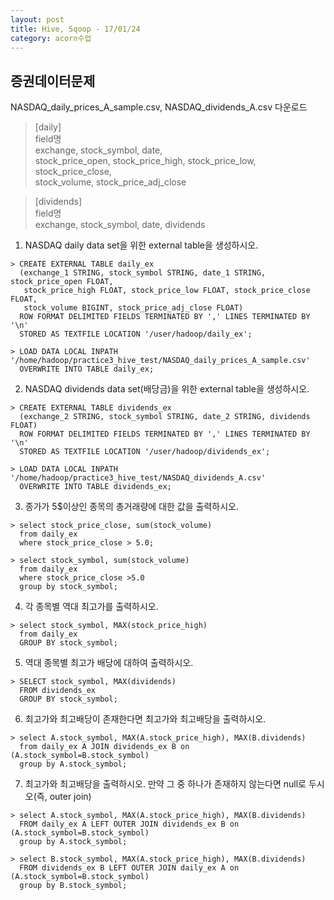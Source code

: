 ```yaml
---
layout: post
title: Hive, Sqoop - 17/01/24
category: acorn수업
---
```


## 증권데이터문제
NASDAQ_daily_prices_A_sample.csv, NASDAQ_dividends_A.csv 다운로드  

> [daily]  
field명  
exchange, stock_symbol, date,  
stock_price_open, stock_price_high, stock_price_low, stock_price_close,  
stock_volume, stock_price_adj_close  


> [dividends]  
field명  
exchange, stock_symbol, date, dividends  


1. NASDAQ daily data set을 위한 external table을 생성하시오.
  ```
  > CREATE EXTERNAL TABLE daily_ex
    (exchange_1 STRING, stock_symbol STRING, date_1 STRING, stock_price_open FLOAT, 
     stock_price_high FLOAT, stock_price_low FLOAT, stock_price_close FLOAT, 
     stock_volume BIGINT, stock_price_adj_close FLOAT) 
    ROW FORMAT DELIMITED FIELDS TERMINATED BY ',' LINES TERMINATED BY '\n' 
    STORED AS TEXTFILE LOCATION '/user/hadoop/daily_ex';

  > LOAD DATA LOCAL INPATH '/home/hadoop/practice3_hive_test/NASDAQ_daily_prices_A_sample.csv' 
    OVERWRITE INTO TABLE daily_ex;
  ```

2. NASDAQ dividends data set(배당금)을 위한 external table을 생성하시오.
  ```
  > CREATE EXTERNAL TABLE dividends_ex
    (exchange_2 STRING, stock_symbol STRING, date_2 STRING, dividends FLOAT) 
    ROW FORMAT DELIMITED FIELDS TERMINATED BY ',' LINES TERMINATED BY '\n' 
    STORED AS TEXTFILE LOCATION '/user/hadoop/dividends_ex';

  > LOAD DATA LOCAL INPATH '/home/hadoop/practice3_hive_test/NASDAQ_dividends_A.csv' 
    OVERWRITE INTO TABLE dividends_ex;
  ```

3. 종가가 5$이상인 종목의 총거래량에 대한 값을 출력하시오.
  ```
  > select stock_price_close, sum(stock_volume) 
    from daily_ex 
    where stock_price_close > 5.0;

  > select stock_symbol, sum(stock_volume) 
    from daily_ex 
    where stock_price_close >5.0 
    group by stock_symbol;
  ```

4. 각 종목별 역대 최고가를 출력하시오.
  ```
  > select stock_symbol, MAX(stock_price_high) 
    from daily_ex 
    GROUP BY stock_symbol;
  ```

5. 역대 종목별 최고가 배당에 대하여 출력하시오.
  ```
  > SELECT stock_symbol, MAX(dividends) 
    FROM dividends_ex 
    GROUP BY stock_symbol;
  ```

6. 최고가와 최고배당이 존재한다면 최고가와 최고배당을 출력하시오.
  ```
  > select A.stock_symbol, MAX(A.stock_price_high), MAX(B.dividends) 
    from daily_ex A JOIN dividends_ex B on (A.stock_symbol=B.stock_symbol) 
    group by A.stock_symbol;
  ```

7. 최고가와 최고배당을 출력하시오. 만약 그 중 하나가 존재하지 않는다면 null로 두시오(즉, outer join)
  ```
  > select A.stock_symbol, MAX(A.stock_price_high), MAX(B.dividends) 
    FROM daily_ex A LEFT OUTER JOIN dividends_ex B on (A.stock_symbol=B.stock_symbol) 
    group by A.stock_symbol;

  > select B.stock_symbol, MAX(A.stock_price_high), MAX(B.dividends) 
    FROM dividends_ex B LEFT OUTER JOIN daily_ex A on (A.stock_symbol=B.stock_symbol) 
    group by B.stock_symbol;
  ```
